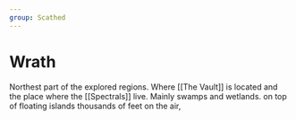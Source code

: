 ```yaml
---
group: Scathed
---
```

# Wrath

Northest part of the explored regions. Where [[The Vault]] is located and the place where the [[Spectrals]] live. Mainly swamps and wetlands. on top of floating islands thousands of feet on the air, 
